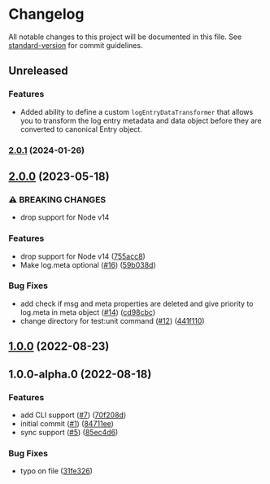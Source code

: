 # Changelog

All notable changes to this project will be documented in this file. See [standard-version](https://github.com/conventional-changelog/standard-version) for commit guidelines.

## Unreleased

### Features

* Added ability to define a custom `logEntryDataTransformer` that allows you to transform the log entry metadata 
  and data object before they are converted to canonical Entry object.

### [2.0.1](https://github.com/metcoder95/cloud-pine/compare/v2.0.0...v2.0.1) (2024-01-26)

## [2.0.0](https://github.com/metcoder95/cloud-pine/compare/v1.0.0...v2.0.0) (2023-05-18)


### ⚠ BREAKING CHANGES

* drop support for Node v14

### Features

* drop support for Node v14 ([755acc8](https://github.com/metcoder95/cloud-pine/commit/755acc897291a0f49af152202060cfb0f7cba3f3))
* Make log.meta optional ([#16](https://github.com/metcoder95/cloud-pine/issues/16)) ([59b038d](https://github.com/metcoder95/cloud-pine/commit/59b038d11032eac39f8bc060a09f09c8cf6471f5))


### Bug Fixes

* add check if msg and meta properties are deleted and give priority to log.meta in meta object ([#14](https://github.com/metcoder95/cloud-pine/issues/14)) ([cd98cbc](https://github.com/metcoder95/cloud-pine/commit/cd98cbc3736d064d91ef3678766e273cf0e199b9))
* change directory for test:unit command ([#12](https://github.com/metcoder95/cloud-pine/issues/12)) ([441f110](https://github.com/metcoder95/cloud-pine/commit/441f110dc0d29bfb9127b67464e3a8db64ce0d79))

## [1.0.0](https://github.com/metcoder95/cloud-pine/compare/v1.0.0-alpha.0...v1.0.0) (2022-08-23)

## 1.0.0-alpha.0 (2022-08-18)


### Features

* add CLI support ([#7](https://github.com/metcoder95/cloud-pine/issues/7)) ([70f208d](https://github.com/metcoder95/cloud-pine/commit/70f208d7ef0ba3eeb07983fbeb670a5b47ecd405))
* initial commit ([#1](https://github.com/metcoder95/cloud-pine/issues/1)) ([84711ee](https://github.com/metcoder95/cloud-pine/commit/84711ee5be48c3b2647e0f503bcc54eafe11668f))
* sync support ([#5](https://github.com/metcoder95/cloud-pine/issues/5)) ([85ec4d6](https://github.com/metcoder95/cloud-pine/commit/85ec4d63d2cd2f8f8b9d9eb357ec385844a31505))


### Bug Fixes

* typo on file ([31fe326](https://github.com/metcoder95/cloud-pine/commit/31fe3263e5062ddf006110eb8e46464b41cc7740))

